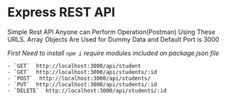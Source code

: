 # Express REST API  #

 Simple Rest API Anyone can Perform Operation(Postman) Using These URLS. Array Objects Are Used for Dummy Data and Default Port is 3000 

<i> First Need to install  `npm i` require modules included on package.json file </i>

    - `GET`  http://localhost:3000/api/student
    - `GET`  http://localhost:3000/api/students/:id
    - `POST`  http://localhost:3000/api/students/
    - `PUT`  http://localhost:3000/api/students/:id
    - `DELETE`  http://localhost:3000/api/students/:id
